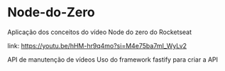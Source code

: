 # Node-do-Zero
 Aplicação dos conceitos do vídeo Node do zero do Rocketseat

 link: https://youtu.be/hHM-hr9q4mo?si=M4e75ba7mI_WyLv2

 API de manutenção de vídeos
 Uso do framework fastify para criar a API